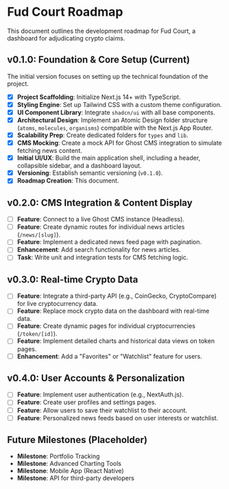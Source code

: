 # Fud Court Roadmap

This document outlines the development roadmap for Fud Court, a dashboard for adjudicating crypto claims.

## v0.1.0: Foundation & Core Setup (Current)

The initial version focuses on setting up the technical foundation of the project.

- [x] **Project Scaffolding**: Initialize Next.js 14+ with TypeScript.
- [x] **Styling Engine**: Set up Tailwind CSS with a custom theme configuration.
- [x] **UI Component Library**: Integrate `shadcn/ui` with all base components.
- [x] **Architectural Design**: Implement an Atomic Design folder structure (`atoms`, `molecules`, `organisms`) compatible with the Next.js App Router.
- [x] **Scalability Prep**: Create dedicated folders for `types` and `lib`.
- [x] **CMS Mocking**: Create a mock API for Ghost CMS integration to simulate fetching news content.
- [x] **Initial UI/UX**: Build the main application shell, including a header, collapsible sidebar, and a dashboard layout.
- [x] **Versioning**: Establish semantic versioning (`v0.1.0`).
- [x] **Roadmap Creation**: This document.

## v0.2.0: CMS Integration & Content Display

- [ ] **Feature**: Connect to a live Ghost CMS instance (Headless).
- [ ] **Feature**: Create dynamic routes for individual news articles (`/news/[slug]`).
- [ ] **Feature**: Implement a dedicated news feed page with pagination.
- [ ] **Enhancement**: Add search functionality for news articles.
- [ ] **Task**: Write unit and integration tests for CMS fetching logic.

## v0.3.0: Real-time Crypto Data

- [ ] **Feature**: Integrate a third-party API (e.g., CoinGecko, CryptoCompare) for live cryptocurrency data.
- [ ] **Feature**: Replace mock crypto data on the dashboard with real-time data.
- [ ] **Feature**: Create dynamic pages for individual cryptocurrencies (`/token/[id]`).
- [ ] **Feature**: Implement detailed charts and historical data views on token pages.
- [ ] **Enhancement**: Add a "Favorites" or "Watchlist" feature for users.

## v0.4.0: User Accounts & Personalization

- [ ] **Feature**: Implement user authentication (e.g., NextAuth.js).
- [ ] **Feature**: Create user profiles and settings pages.
- [ ] **Feature**: Allow users to save their watchlist to their account.
- [ ] **Feature**: Personalized news feeds based on user interests or watchlist.

## Future Milestones (Placeholder)

- **Milestone**: Portfolio Tracking
- **Milestone**: Advanced Charting Tools
- **Milestone**: Mobile App (React Native)
- **Milestone**: API for third-party developers

